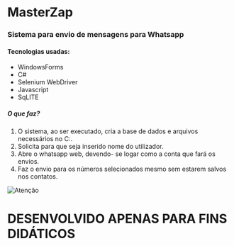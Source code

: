 # MasterZap
### Sistema para envio de mensagens para Whatsapp 

#### Tecnologias usadas: 

* WindowsForms
* C#
* Selenium WebDriver
* Javascript
* SqLITE

##### O que faz?
1.  O sistema, ao ser executado, cria a base de dados e arquivos necessários no C:.
2. Solicita para que seja inserido nome do utilizador.
3. Abre o whatsapp web, devendo- se logar como a conta que fará os envios. 
4. Faz o envio para os números selecionados mesmo sem estarem salvos nos contatos. 


 
![Atenção](https://upload.wikimedia.org/wikipedia/commons/9/9a/Simple_Attention.svg)
# DESENVOLVIDO APENAS PARA FINS DIDÁTICOS

